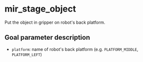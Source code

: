 # mir_stage_object

Put the object in gripper on robot's back platform.

## Goal parameter description

- `platform`: name of robot's back platform (e.g. `PLATFORM_MIDDLE`, `PLATFORM_LEFT`)

